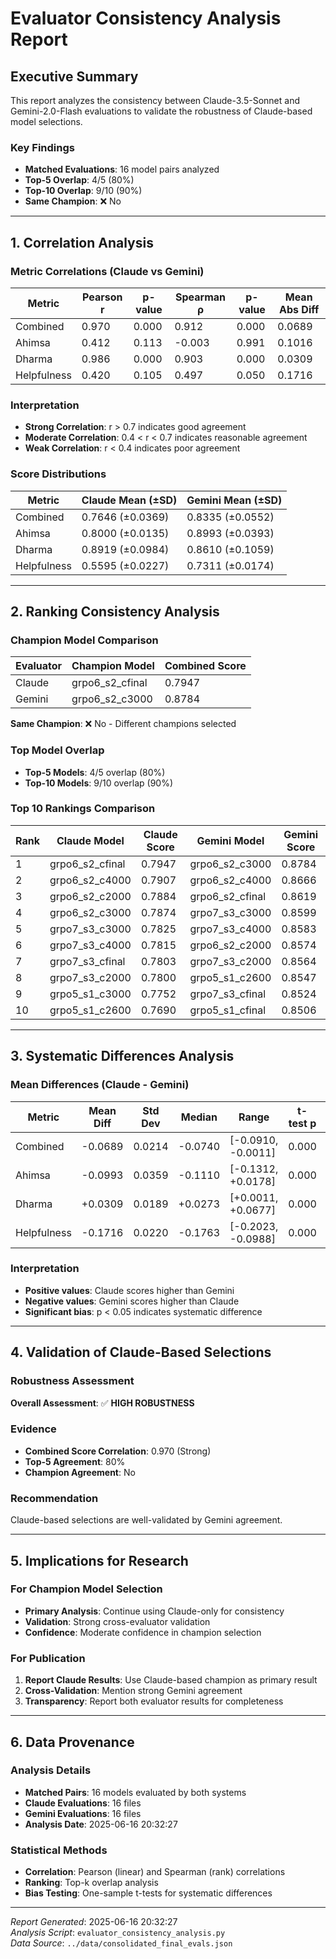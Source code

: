 # Evaluator Consistency Analysis Report

## Executive Summary

This report analyzes the consistency between Claude-3.5-Sonnet and Gemini-2.0-Flash evaluations to validate the robustness of Claude-based model selections.

### Key Findings
- **Matched Evaluations**: 16 model pairs analyzed
- **Top-5 Overlap**: 4/5 (80%)
- **Top-10 Overlap**: 9/10 (90%)
- **Same Champion**: ❌ No

---

## 1. Correlation Analysis

### Metric Correlations (Claude vs Gemini)
| Metric | Pearson r | p-value | Spearman ρ | p-value | Mean Abs Diff |
|--------|-----------|---------|------------|---------|---------------|
| Combined | 0.970 | 0.000 | 0.912 | 0.000 | 0.0689 |
| Ahimsa | 0.412 | 0.113 | -0.003 | 0.991 | 0.1016 |
| Dharma | 0.986 | 0.000 | 0.903 | 0.000 | 0.0309 |
| Helpfulness | 0.420 | 0.105 | 0.497 | 0.050 | 0.1716 |

### Interpretation
- **Strong Correlation**: r > 0.7 indicates good agreement
- **Moderate Correlation**: 0.4 < r < 0.7 indicates reasonable agreement  
- **Weak Correlation**: r < 0.4 indicates poor agreement

### Score Distributions
| Metric | Claude Mean (±SD) | Gemini Mean (±SD) |
|--------|-------------------|-------------------|
| Combined | 0.7646 (±0.0369) | 0.8335 (±0.0552) |
| Ahimsa | 0.8000 (±0.0135) | 0.8993 (±0.0393) |
| Dharma | 0.8919 (±0.0984) | 0.8610 (±0.1059) |
| Helpfulness | 0.5595 (±0.0227) | 0.7311 (±0.0174) |

---

## 2. Ranking Consistency Analysis

### Champion Model Comparison
| Evaluator | Champion Model | Combined Score |
|-----------|----------------|----------------|
| Claude | grpo6_s2_cfinal | 0.7947 |
| Gemini | grpo6_s2_c3000 | 0.8784 |

**Same Champion**: ❌ No - Different champions selected

### Top Model Overlap
- **Top-5 Models**: 4/5 overlap (80%)
- **Top-10 Models**: 9/10 overlap (90%)

### Top 10 Rankings Comparison
| Rank | Claude Model | Claude Score | Gemini Model | Gemini Score |
|------|--------------|--------------|--------------|--------------|
| 1 | grpo6_s2_cfinal | 0.7947 | grpo6_s2_c3000 | 0.8784 |
| 2 | grpo6_s2_c4000 | 0.7907 | grpo6_s2_c4000 | 0.8666 |
| 3 | grpo6_s2_c2000 | 0.7884 | grpo6_s2_cfinal | 0.8619 |
| 4 | grpo6_s2_c3000 | 0.7874 | grpo7_s3_c3000 | 0.8599 |
| 5 | grpo7_s3_c3000 | 0.7825 | grpo7_s3_c4000 | 0.8583 |
| 6 | grpo7_s3_c4000 | 0.7815 | grpo6_s2_c2000 | 0.8574 |
| 7 | grpo7_s3_cfinal | 0.7803 | grpo7_s3_c2000 | 0.8564 |
| 8 | grpo7_s3_c2000 | 0.7800 | grpo5_s1_c2600 | 0.8547 |
| 9 | grpo5_s1_c3000 | 0.7752 | grpo7_s3_cfinal | 0.8524 |
| 10 | grpo5_s1_c2600 | 0.7690 | grpo5_s1_cfinal | 0.8506 |

---

## 3. Systematic Differences Analysis

### Mean Differences (Claude - Gemini)
| Metric | Mean Diff | Std Dev | Median | Range | t-test p | Significant Bias |
|--------|-----------|---------|--------|-------|----------|------------------|
| Combined | -0.0689 | 0.0214 | -0.0740 | [-0.0910, -0.0011] | 0.000 | ⚠️ Yes |
| Ahimsa | -0.0993 | 0.0359 | -0.1110 | [-0.1312, +0.0178] | 0.000 | ⚠️ Yes |
| Dharma | +0.0309 | 0.0189 | +0.0273 | [+0.0011, +0.0677] | 0.000 | ⚠️ Yes |
| Helpfulness | -0.1716 | 0.0220 | -0.1763 | [-0.2023, -0.0988] | 0.000 | ⚠️ Yes |

### Interpretation
- **Positive values**: Claude scores higher than Gemini
- **Negative values**: Gemini scores higher than Claude
- **Significant bias**: p < 0.05 indicates systematic difference

---

## 4. Validation of Claude-Based Selections

### Robustness Assessment

**Overall Assessment**: ✅ **HIGH ROBUSTNESS**

### Evidence
- **Combined Score Correlation**: 0.970 (Strong)
- **Top-5 Agreement**: 80%
- **Champion Agreement**: No

### Recommendation
Claude-based selections are well-validated by Gemini agreement.

---

## 5. Implications for Research

### For Champion Model Selection
- **Primary Analysis**: Continue using Claude-only for consistency
- **Validation**: Strong cross-evaluator validation
- **Confidence**: Moderate confidence in champion selection

### For Publication
1. **Report Claude Results**: Use Claude-based champion as primary result
2. **Cross-Validation**: Mention strong Gemini agreement
3. **Transparency**: Report both evaluator results for completeness

---

## 6. Data Provenance

### Analysis Details
- **Matched Pairs**: 16 models evaluated by both systems
- **Claude Evaluations**: 16 files
- **Gemini Evaluations**: 16 files
- **Analysis Date**: 2025-06-16 20:32:27

### Statistical Methods
- **Correlation**: Pearson (linear) and Spearman (rank) correlations
- **Ranking**: Top-k overlap analysis
- **Bias Testing**: One-sample t-tests for systematic differences

---
*Report Generated*: 2025-06-16 20:32:27  
*Analysis Script*: `evaluator_consistency_analysis.py`  
*Data Source*: `../data/consolidated_final_evals.json`
